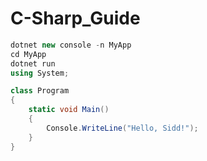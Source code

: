 # C-Sharp_Guide
```csharp
dotnet new console -n MyApp
cd MyApp
dotnet run
using System;

class Program
{
    static void Main()
    {
        Console.WriteLine("Hello, Sidd!");
    }
}
```
